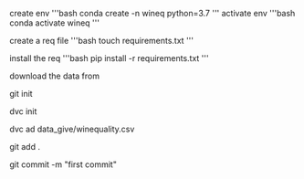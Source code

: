 create env
'''bash
conda create -n wineq python=3.7
'''
activate env
'''bash
conda activate wineq
'''

create a req file
'''bash
touch requirements.txt
'''

install the req
'''bash
pip install -r requirements.txt
'''

download the data from

<gdrive link>

git init

dvc init

dvc ad data_give/winequality.csv

git add .

git commit -m "first commit"
